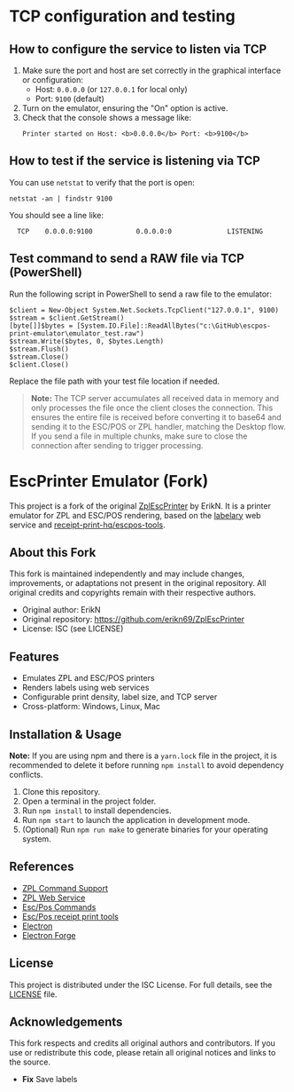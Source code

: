 # TCP configuration and testing

## How to configure the service to listen via TCP

1. Make sure the port and host are set correctly in the graphical interface or configuration:
	- Host: `0.0.0.0` (or `127.0.0.1` for local only)
	- Port: `9100` (default)
2. Turn on the emulator, ensuring the "On" option is active.
3. Check that the console shows a message like:
	```
	Printer started on Host: <b>0.0.0.0</b> Port: <b>9100</b>
	```

## How to test if the service is listening via TCP

You can use `netstat` to verify that the port is open:

```
netstat -an | findstr 9100
```

You should see a line like:

```
  TCP    0.0.0.0:9100           0.0.0.0:0              LISTENING
```

## Test command to send a RAW file via TCP (PowerShell)

Run the following script in PowerShell to send a raw file to the emulator:

```
$client = New-Object System.Net.Sockets.TcpClient("127.0.0.1", 9100)
$stream = $client.GetStream()
[byte[]]$bytes = [System.IO.File]::ReadAllBytes("c:\GitHub\escpos-print-emulator\emulator_test.raw")
$stream.Write($bytes, 0, $bytes.Length)
$stream.Flush()
$stream.Close()
$client.Close()
```

Replace the file path with your test file location if needed.

> **Note:**
> The TCP server accumulates all received data in memory and only processes the file once the client closes the connection. This ensures the entire file is received before converting it to base64 and sending it to the ESC/POS or ZPL handler, matching the Desktop flow. If you send a file in multiple chunks, make sure to close the connection after sending to trigger processing.
# EscPrinter Emulator (Fork)

This project is a fork of the original [ZplEscPrinter](https://github.com/erikn69/ZplEscPrinter) by ErikN. It is a printer emulator for ZPL and ESC/POS rendering, based on the [labelary](http://labelary.com/service.html) web service and [receipt-print-hq/escpos-tools](https://github.com/receipt-print-hq/escpos-tools).

## About this Fork

This fork is maintained independently and may include changes, improvements, or adaptations not present in the original repository. All original credits and copyrights remain with their respective authors.

- Original author: ErikN
- Original repository: https://github.com/erikn69/ZplEscPrinter
- License: ISC (see LICENSE)

## Features
- Emulates ZPL and ESC/POS printers
- Renders labels using web services
- Configurable print density, label size, and TCP server
- Cross-platform: Windows, Linux, Mac

## Installation & Usage
**Note:** If you are using npm and there is a `yarn.lock` file in the project, it is recommended to delete it before running `npm install` to avoid dependency conflicts.

1. Clone this repository.
2. Open a terminal in the project folder.
3. Run `npm install` to install dependencies.
4. Run `npm start` to launch the application in development mode.
5. (Optional) Run `npm run make` to generate binaries for your operating system.

## References
- [ZPL Command Support](http://labelary.com/docs.html)
- [ZPL Web Service](http://labelary.com/service.html)
- [Esc/Pos Commands](https://escpos.readthedocs.io/en/latest/commands.html)
- [Esc/Pos receipt print tools](https://github.com/receipt-print-hq/escpos-tools)
- [Electron](https://www.electronjs.org)
- [Electron Forge](https://www.electronforge.io)


## License
This project is distributed under the ISC License. For full details, see the [LICENSE](./LICENSE) file.

## Acknowledgements
This fork respects and credits all original authors and contributors. If you use or redistribute this code, please retain all original notices and links to the source.
* **Fix** Save labels

